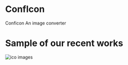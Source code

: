 
# ConfIcon
Conficon
An image converter

# Sample of our recent works

![ico images](./images/Google.png)